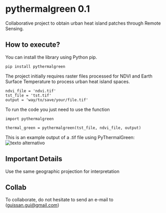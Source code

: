 # pythermalgreen 0.1
Collaborative project to obtain urban heat island patches through Remote Sensing.

## How to execute?

You can install the library using Python pip.

```
pip install pythermalgreen
```

The project initially requires raster files processed for NDVI and Earth Surface Temperature to process urban heat island spaces.
```
ndvi_file = 'ndvi.tif'
tst_file = 'tst.tif'
output = 'way/to/save/your/file.tif'
```
To run the code you just need to use the function
```
import pythermalgreen

thermal_green = pythermalgreen(tst_file, ndvi_file, output)
```
This is an example output of a .tif file using PyThermalGreen:
![texto alternativo](https://github.com/guilherber/PyThermalGreen/raw/main/docs/example.jpg)

## Important Details

Use the same geographic projection for interpretation

## Collab

To collaborate, do not hesitate to send an e-mail to (guissan.gui@gmail.com)
